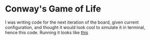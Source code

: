 # Conway's Game of Life

I was writing code for the next iteration of the board, given current configuration, and thought it would look cool to simulate it in terminal, hence this code. Running it looks like [this](deepin-screen-recorder_gnome-terminal-server.mp4)

